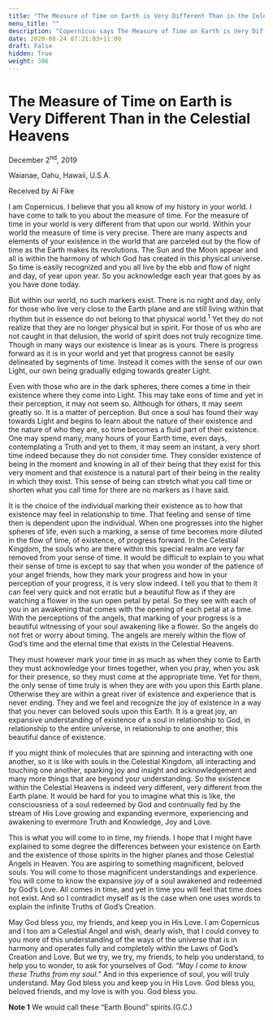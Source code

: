 ```yaml
---
title: "The Measure of Time on Earth is Very Different Than in the Celestial Heavens"
menu_title: ""
description: "Copernicus says The Measure of Time on Earth is Very Different Than in the Celestial Heavens"
date: 2020-08-24 07:21:03+11:00
draft: False
hidden: True
weight: 386
---
```

# The Measure of Time on Earth is Very Different Than in the Celestial Heavens

December 2<sup>nd</sup>, 2019

Waianae, Oahu, Hawaii, U.S.A.

Received by Al Fike



I am Copernicus. I believe that you all know of my history in your world. I have come to talk to you about the measure of time. For the measure of time in your world is very different from that upon our world. Within your world the measure of time is very precise. There are many aspects and elements of your existence in the world that are parceled out by the flow of time as the Earth makes its revolutions. The Sun and the Moon appear and all is within the harmony of which God has created in this physical universe. So time is easily recognized and you all live by the ebb and flow of night and day, of year upon year. So you acknowledge each year that goes by as you have done today.

But within our world, no such markers exist. There is no night and day, only for those who live very close to the Earth plane and are still living within that rhythm but in essence do not belong to that physical world.<sup>1</sup> Yet they do not realize that they are no longer physical but in spirit. For those of us who are not caught in that delusion, the world of spirit does not truly recognize time. Though in many ways our existence is linear as is yours. There is progress forward as it is in your world and yet that progress cannot be easily delineated by segments of time. Instead it comes with the sense of our own Light, our own being gradually edging towards greater Light.

Even with those who are in the dark spheres, there comes a time in their existence where they come into Light. This may take eons of time and yet in their perception, it may not seem so. Although for others, it may seem greatly so. It is a matter of perception. But once a soul has found their way towards Light and begins to learn about the nature of their existence and the nature of who they are, so time becomes a fluid part of their existence. One may spend many, many hours of your Earth time, even days, contemplating a Truth and yet to them, it may seem an instant, a very short time indeed because they do not consider time. They consider existence of being in the moment and knowing in all of their being that they exist for this very moment and that existence is a natural part of their being in the reality in which they exist. This sense of being can stretch what you call time or shorten what you call time for there are no markers as I have said.

It is the choice of the individual marking their existence as to how that existence may feel in relationship to time. That feeling and sense of time then is dependent upon the individual. When one progresses into the higher spheres of life, even such a marking, a sense of time becomes more diluted in the flow of time, of existence, of progress forward. In the Celestial Kingdom, the souls who are there within this special realm are very far removed from your sense of time. It would be difficult to explain to you what their sense of time is except to say that when you wonder of the patience of your angel friends, how they mark your progress and how in your perception of your progress, it is very slow indeed. I tell you that to them it can feel very quick and not erratic but a beautiful flow as if they are watching a flower in the sun open petal by petal. So they see with each of you in an awakening that comes with the opening of each petal at a time. With the perceptions of the angels, that marking of your progress is a beautiful witnessing of your soul awakening like a flower. So the angels do not fret or worry about timing. The angels are merely within the flow of God’s time and the eternal time that exists in the Celestial Heavens. 

They must however mark your time in as much as when they come to Earth they must acknowledge your times together, when you pray, when you ask for their presence, so they must come at the appropriate time. Yet for them, the only sense of time truly is when they are with you upon this Earth plane. Otherwise they are within a great river of existence and experience that is never ending. They and we feel and recognize the joy of existence in a way that you never can beloved souls upon this Earth. It is a great joy, an expansive understanding of existence of a soul in relationship to God, in relationship to the entire universe, in relationship to one another, this beautiful dance of existence.

If you might think of molecules that are spinning and interacting with one another, so it is like with souls in the Celestial Kingdom, all interacting and touching one another, sparking joy and insight and acknowledgement and many more things that are beyond your understanding. So the existence within the Celestial Heavens is indeed very different, very different from the Earth plane. It would be hard for you to imagine what this is like, the consciousness of a soul redeemed by God and continually fed by the stream of His Love growing and expanding evermore, experiencing and awakening to evermore Truth and Knowledge, Joy and Love.

This is what you will come to in time, my friends. I hope that I might have explained to some degree the differences between your existence on Earth and the existence of those spirits in the higher planes and those Celestial Angels in Heaven. You are aspiring to something magnificent, beloved souls. You will come to those magnificent understandings and experience. You will come to know the expansive joy of a soul awakened and redeemed by God’s Love. All comes in time, and yet in time you will feel that time does not exist. And so I contradict myself as is the case when one uses words to explain the infinite Truths of God’s Creation.

May God bless you, my friends, and keep you in His Love. I am Copernicus and I too am a Celestial Angel and wish, dearly wish, that I could convey to you more of this understanding of the ways of the universe that is in harmony and operates fully and completely within the Laws of God’s Creation and Love. But we try, we try, my friends, to help you understand, to help you to wonder, to ask for yourselves of God: *“May I come to know these Truths from my soul.”* And in this experience of soul, you will truly understand. May God bless you and keep you in His Love. God bless you, beloved friends, and my love is with you. God bless you.

**Note 1** We would call these “Earth Bound” spirits.(G.C.)